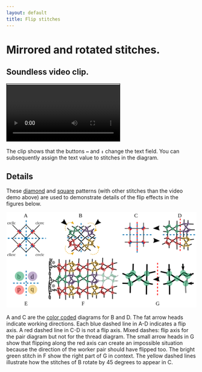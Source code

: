 ```yaml
---
layout: default
title: Flip stitches
---
```

Mirrored and rotated stitches.
==============================

Soundless video clip.
---------------------

<video controls style="border: 1px solid; padding-top: 2px;">
    <source src="flip.mp4" type="video/mp4">
    Your browser does not support an inline <a href="flip">video</a>.
</video>   

The clip shows that the buttons `↔` and `↕` change the text field.
You can subsequently assign the text value to stitches in the diagram.

Details
-------

These 
[diamond](https://d-bl.github.io/GroundForge/stitches.html?patchWidth=12&patchHeight=12&footside=4,x&tile=-5-5,5-5-,-5-5,5-5-&headside=x,7&shiftColsSW=-4&shiftRowsSW=0&shiftColsSE=4&shiftRowsSE=4&e1=ctc&c1=cllcrc&a1=ctctctl&n2=ctctctr&d2=cllcrc&b2=cllcrc&e3=ctc&c3=cllcrc&d4=ctc&b4=ctc)
and
[square](https://d-bl.github.io/GroundForge/stitches.html?b1=cllcr&c1=crrcl&b2=rcllc&c2=lcrrc&tile=88,11&a1=rctctctctt&l2=lctctctctt&shiftColsSW=0&shiftRowsSW=2&shiftColsSE=2&shiftRowsSE=2&patchWidth=10&patchHeight=12&headside=x,7&footside=4,x)
patterns (with other stitches than the video demo above) are used to
demonstrate details of the flip effects in the figures below.

![](cllcr-bdpq.svg)

A and C are the [color coded](../color-rules.md) diagrams for B and D.
The fat arrow heads indicate working directions.
Each blue dashed line in A-D indicates a flip axis.
A red dashed line in C-D is not a flip axis.
Mixed dashes: flip axis for the pair diagram but not for the thread diagram. 
The small arrow heads in G show that flipping along the red axis can create an
impossible situation because the direction of the worker pair should have flipped too.
The bright green stitch in F show the right part of G in context.
The yellow dashed lines illustrate how the stitches of B rotate by 45 degrees to appear in C.